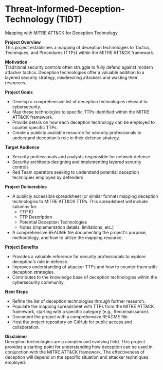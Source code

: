 # Threat-Informed-Deception-Technology (TIDT)
Mapping with MITRE ATT&CK for Deception Technology

**Project Overview**<br/>
This project establishes a mapping of deception technologies to Tactics, Techniques, and Procedures (TTPs) within the MITRE ATT&CK framework.

**Motivation**<br/>
Traditional security controls often struggle to fully defend against modern attacker tactics. Deception technologies offer a valuable addition to a layered security strategy, misdirecting attackers and wasting their resources.

**Project Goals**<br/>
- Develop a comprehensive list of deception technologies relevant to cybersecurity.
- Map these technologies to specific TTPs identified within the MITRE ATT&CK framework.
- Provide details on how each deception technology can be employed to counter specific TTPs.
- Create a publicly available resource for security professionals to understand deception's role in their defense strategy.

**Target Audience**<br/>
- Security professionals and analysts responsible for network defense
- Security architects designing and implementing layered security controls
- Red Team operators seeking to understand potential deception techniques employed by defenders

**Project Deliverables**<br/>
- A publicly accessible spreadsheet (or similar format) mapping deception technologies to MITRE ATT&CK TTPs. This spreadsheet will include columns for:
  - TTP ID
  - TTP Description
  - Potential Deception Technologies
  - Notes (implementation details, limitations, etc.)
- A comprehensive README file documenting the project's purpose, methodology, and how to utilize the mapping resource.

**Project Benefits**<br/>
- Provides a valuable reference for security professionals to explore deception's role in defense.
- Improves understanding of attacker TTPs and how to counter them with deception strategies.
- Contributes to the knowledge base of deception technologies within the cybersecurity community.

**Next Steps**<br/>
- Refine the list of deception technologies through further research.
- Populate the mapping spreadsheet with TTPs from the MITRE ATT&CK framework, starting with a specific category (e.g., Reconnaissance).
- Document the project with a comprehensive README file.
- Host the project repository on GitHub for public access and collaboration.

**Disclaimer**<br/>
Deception technologies are a complex and evolving field. This project provides a starting point for understanding how deception can be used in conjunction with the MITRE ATT&CK framework. The effectiveness of deception will depend on the specific situation and attacker techniques employed.

